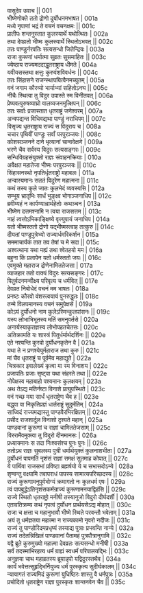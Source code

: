 वासुदेव उवाच ||	001    
भीष्मेणोक्ते ततो द्रोणो दुर्योधनमभाषत |	001a  
मध्ये नृपाणां भद्रं ते वचनं वचनक्षमः ||	001c  
प्रातीपः शन्तनुस्तात कुलस्यार्थे यथोत्थितः |	002a  
तथा देवव्रतो भीष्मः कुलस्यार्थे स्थितोऽभवत् ||	002c  
ततः पाण्डुर्नरपतिः सत्यसन्धो जितेन्द्रियः |	003a  
राजा कुरूणां धर्मात्मा सुव्रतः सुसमाहितः ||	003c  
ज्येष्ठाय राज्यमददाद्धृतराष्ट्राय धीमते |	004a  
यवीयसस्तथा क्षत्तुः कुरुवंशविवर्धनः ||	004c  
ततः सिंहासने राजन्स्थापयित्वैनमच्युतम् |	005a  
वनं जगाम कौरव्यो भार्याभ्यां सहितोऽनघ ||	005c  
नीचैः स्थित्वा तु विदुर उपास्ते स्म विनीतवत् |	006a  
प्रेष्यवत्पुरुषव्याघ्रो वालव्यजनमुत्क्षिपन् ||	006c  
ततः सर्वाः प्रजास्तात धृतराष्ट्रं जनेश्वरम् |	007a  
अन्वपद्यन्त विधिवद्यथा पाण्डुं नराधिपम् ||	007c  
विसृज्य धृतराष्ट्राय राज्यं स विदुराय च |	008a  
चचार पृथिवीं पाण्डुः सर्वां परपुरञ्जयः ||	008c  
कोशसञ्जनने दाने भृत्यानां चान्ववेक्षणे |	009a  
भरणे चैव सर्वस्य विदुरः सत्यसङ्गरः ||	009c  
सन्धिविग्रहसंयुक्तो राज्ञः संवाहनक्रियाः |	010a  
अवैक्षत महातेजा भीष्मः परपुरञ्जयः ||	010c  
सिंहासनस्थो नृपतिर्धृतराष्ट्रो महाबलः |	011a  
अन्वास्यमानः सततं विदुरेण महात्मना ||	011c  
कथं तस्य कुले जातः कुलभेदं व्यवस्यसि |	012a  
सम्भूय भ्रातृभिः सार्धं भुङ्क्ष्व भोगाञ्जनाधिप ||	012c  
ब्रवीम्यहं न कार्पण्यान्नार्थहेतोः कथञ्चन |	013a  
भीष्मेण दत्तमश्नामि न त्वया राजसत्तम ||	013c  
नाहं त्वत्तोऽभिकाङ्क्षिष्ये वृत्त्युपायं जनाधिप |	014a  
यतो भीष्मस्ततो द्रोणो यद्भीष्मस्त्वाह तत्कुरु ||	014c  
दीयतां पाण्डुपुत्रेभ्यो राज्यार्धमरिकर्शन |	015a  
सममाचार्यकं तात तव तेषां च मे सदा ||	015c  
अश्वत्थामा यथा मह्यं तथा श्वेतहयो मम |	016a  
बहुना किं प्रलापेन यतो धर्मस्ततो जयः ||	016c  
एवमुक्ते महाराज द्रोणेनामिततेजसा |	017a  
व्याजहार ततो वाक्यं विदुरः सत्यसङ्गरः |	017c  
पितुर्वदनमन्वीक्ष्य परिवृत्य च धर्मवित् ||	017e   
देवव्रत निबोधेदं वचनं मम भाषतः |	018a  
प्रनष्टः कौरवो वंशस्त्वयायं पुनरुद्धृतः ||	018c  
तन्मे विलपमानस्य वचनं समुपेक्षसे |	019a  
कोऽयं दुर्योधनो नाम कुलेऽस्मिन्कुलपांसनः ||	019c  
यस्य लोभाभिभूतस्य मतिं समनुवर्तसे |	020a  
अनार्यस्याकृतज्ञस्य लोभोपहतचेतसः |	020c  
अतिक्रामति यः शास्त्रं पितुर्धर्मार्थदर्शिनः ||	020e   
एते नश्यन्ति कुरवो दुर्योधनकृतेन वै |	021a  
यथा ते न प्रणश्येयुर्महाराज तथा कुरु ||	021c  
मां चैव धृतराष्ट्रं च पूर्वमेव महाद्युते |	022a  
चित्रकार इवालेख्यं कृत्वा मा स्म विनाशय |	022c  
प्रजापतिः प्रजाः सृष्ट्वा यथा संहरते तथा ||	022e   
नोपेक्षस्व महाबाहो पश्यमानः कुलक्षयम् |	023a  
अथ तेऽद्य मतिर्नष्टा विनाशे प्रत्युपस्थिते |	023c  
वनं गच्छ मया सार्धं धृतराष्ट्रेण चैव ह ||	023e   
बद्ध्वा वा निकृतिप्रज्ञं धार्तराष्ट्रं सुदुर्मतिम् |	024a  
साध्विदं राज्यमद्यास्तु पाण्डवैरभिरक्षितम् ||	024c  
प्रसीद राजशार्दूल विनाशो दृश्यते महान् |	025a  
पाण्डवानां कुरूणां च राज्ञां चामिततेजसाम् ||	025c  
विररामैवमुक्त्वा तु विदुरो दीनमानसः |	026a  
प्रध्यायमानः स तदा निःश्वसंश्च पुनः पुनः ||	026c  
ततोऽथ राज्ञः सुबलस्य पुत्री धर्मार्थयुक्तं कुलनाशभीता |	027a  
दुर्योधनं पापमतिं नृशंसं राज्ञां समक्षं सुतमाह कोपात् ||	027c  
ये पार्थिवा राजसभां प्रविष्टा ब्रह्मर्षयो ये च सभासदोऽन्ये |	028a  
शृण्वन्तु वक्ष्यामि तवापराधं पापस्य सामात्यपरिच्छदस्य ||	028c  
राज्यं कुरूणामनुपूर्वभोग्यं क्रमागतो नः कुलधर्म एषः |	029a  
त्वं पापबुद्धेऽतिनृशंसकर्मन्राज्यं कुरूणामनयाद्विहंसि ||	029c  
राज्ये स्थितो धृतराष्ट्रो मनीषी तस्यानुजो विदुरो दीर्घदर्शी |	030a  
एतावतिक्रम्य कथं नृपत्वं दुर्योधन प्रार्थयसेऽद्य मोहात् ||	030c  
राजा च क्षत्ता च महानुभावौ भीष्मे स्थिते परवन्तौ भवेताम् |	031a  
अयं तु धर्मज्ञतया महात्मा न राज्यकामो नृवरो नदीजः ||	031c  
राज्यं तु पाण्डोरिदमप्रधृष्यं तस्याद्य पुत्राः प्रभवन्ति नान्ये |	032a  
राज्यं तदेतन्निखिलं पाण्डवानां पैतामहं पुत्रपौत्रानुगामि ||	032c  
यद्वै ब्रूते कुरुमुख्यो महात्मा देवव्रतः सत्यसन्धो मनीषी |	033a  
सर्वं तदस्माभिरहत्य धर्मं ग्राह्यं स्वधर्मं परिपालयद्भिः ||	033c  
अनुज्ञया चाथ महाव्रतस्य ब्रूयान्नृपो यद्विदुरस्तथैव |	034a  
कार्यं भवेत्तत्सुहृद्भिर्नियुज्य धर्मं पुरस्कृत्य सुदीर्घकालम् ||	034c  
न्यायागतं राज्यमिदं कुरूणां युधिष्ठिरः शास्तु वै धर्मपुत्रः |	035a  
प्रचोदितो धृतराष्ट्रेण राज्ञा पुरस्कृतः शान्तनवेन चैव ||	035c  
